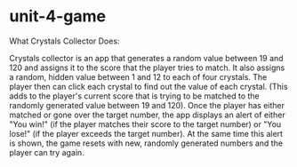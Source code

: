 # unit-4-game

What Crystals Collector Does:

Crystals collector is an app that generates a random value between 19 and 120 and assigns it to the score that the player tries to match.
It also assigns a random, hidden value between 1 and 12 to each of four crystals.
The player then can click each crystal to find out the value of each crystal. (This adds to the player's current score that is trying to be matched to the randomly generated value between 19 and 120).
Once the player has either matched or gone over the target number, the app displays an alert of either "You win!" (if the player matches their score to the target number) or "You lose!" (if the player exceeds the target number). 
At the same time this alert is shown, the game resets with new, randomly generated numbers and the player can try again.